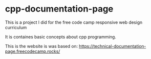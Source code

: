 # cpp-documentation-page

This is a project I did for the free code camp responsive web design curriculum

It is containes basic concepts about cpp programming.

This is the website is was based on: https://technical-documentation-page.freecodecamp.rocks/
